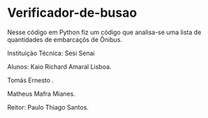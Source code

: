 # Verificador-de-busao
Nesse código em Python  fiz um código que analisa-se uma lista de quantidades de embarcaçõs de Õnibus.

Instituição Técnica: Sesi Senai

Alunos:
Kaio Richard Amaral Lisboa.

Tomás Ernesto .

Matheus Mafra Mianes.

Reitor: Paulo Thiago Santos.
